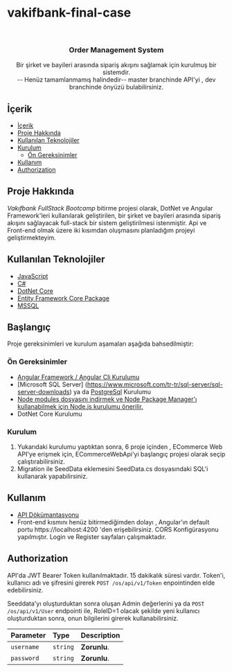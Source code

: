 # vakifbank-final-case
<br/>
  <h3 align="center">Order Management System </h3>

  <p align="center">
    Bir şirket ve bayileri arasında sipariş akışını sağlamak için kurulmuş bir sistemdir.
    <br/>
    -- Henüz tamamlanmamış halindedir--
    master branchinde API'yi , dev branchinde önyüzü bulabilirsiniz.
    <br/>


## İçerik

- [İçerik](#içerik)
- [Proje Hakkında](#proje-hakkında)
- [Kullanılan Teknolojiler](#kullanılan-teknolojiler)
- [Kurulum](#kurulum)
  - [Ön Gereksinimler](#ön-gereksinimler)
- [Kullanım](#kullanım)
- [Authorization](#authorization)

## Proje Hakkında

_Vakıfbank FullStack Bootcamp_ bitirme projesi olarak, DotNet ve Angular Framework'leri kullanılarak geliştirilen, bir şirket ve bayileri arasında sipariş akışını sağlayacak full-stack bir sistem geliştirilmesi istenmiştir. Api ve Front-end olmak üzere iki kısımdan oluşmasını planladığım projeyi geliştirmekteyim.

## Kullanılan Teknolojiler

- [JavaScript](https://www.javascript.com/)
- [C#](https://vuejs.org/)
- [DotNet Core](https://dotnet.microsoft.com/en-us/download)
- [Entity Framework Core Package](https://www.nuget.org/packages/Microsoft.EntityFrameworkCore)
- [MSSQL](https://www.microsoft.com/tr-tr/sql-server/sql-server-downloads)
  

## Başlangıç

Proje gereksinimleri ve kurulum aşamaları aşağıda bahsedilmiştir:

### Ön Gereksinimler

- [Angular Framework / Angular Cli Kurulumu](https://angular.io/cli)
- [Microsoft SQL Server] (https://www.microsoft.com/tr-tr/sql-server/sql-server-downloads)  ya da [PostgreSql](https://www.postgresql.org/) Kurulumu
- [Node modules dosyasını indirmek ve Node Package Manager'ı kullanabilmek için Node.js kurulumu önerilir.](https://nodejs.org/en)
- DotNet Core Kurulumu
  
### Kurulum

1. Yukarıdaki kurulumu yaptıktan sonra, 6 proje içinden , ECommerce Web API'ye erişmek için, ECommerceWebApi'yi başlangıç projesi olarak seçip çalıştırabilirsiniz.
2. Migration ile SeedData eklemesini SeedData.cs dosyasındaki SQL'i kullanarak yapabilirsiniz.

## Kullanım

- [API Dökümantasyonu](https://web.postman.co/documentation/29739948-a46506af-2603-43e3-8f03-ceb975a85f80/publish?workspaceId=bd44762a-e772-4de8-8b1b-0cfa41054426#url)
- Front-end kısmını henüz bitirmediğimden dolayı , Angular'ın default portu https://localhost:4200 'den erişebilirsiniz. CORS Konfigürasyonu yapılmıştır.
Login ve Register sayfaları çalışmaktadır. 

## Authorization

API'da JWT Bearer Token kullanılmaktadır. 15 dakikalık süresi vardır.
Token'i, kullanıcı adı ve şifresini girerek `POST /os/api/v1/Token` enpointinden elde edebilirsiniz.

Seeddata'yı oluşturduktan sonra oluşan Admin değerlerini ya da `POST /os/api/v1/User` endpointi ile, RoleID=1 olacak şekilde yeni kullanıcı oluşturduktan sonra, onun bilgilerini girerek kullanabilirsiniz.


| Parameter | Type | Description |
| :--- | :--- | :--- |
| `username` | `string` | **Zorunlu**.|
| `password` | `string` | **Zorunlu**.|

